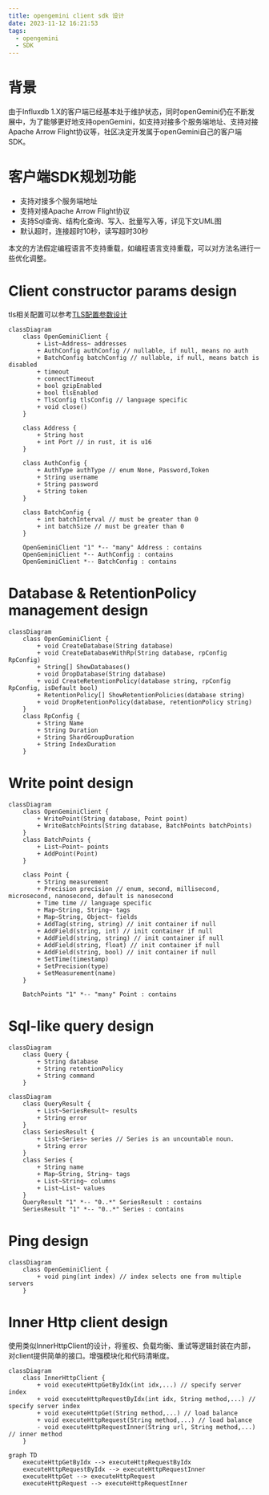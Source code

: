 ```yaml
---
title: opengemini client sdk 设计
date: 2023-11-12 16:21:53
tags:
  - opengemini
  - SDK
---
```


# 背景

由于Influxdb 1.X的客户端已经基本处于维护状态，同时openGemini仍在不断发展中，为了能够更好地支持openGemini，如支持对接多个服务端地址、支持对接Apache Arrow Flight协议等，社区决定开发属于openGemini自己的客户端SDK。

# 客户端SDK规划功能

- 支持对接多个服务端地址
- 支持对接Apache Arrow Flight协议
- 支持Sql查询、结构化查询、写入、批量写入等，详见下文UML图
- 默认超时，连接超时10秒，读写超时30秒

本文的方法假定编程语言不支持重载，如编程语言支持重载，可以对方法名进行一些优化调整。

# Client constructor params design

tls相关配置可以参考[TLS配置参数设计](../../code/multi-lang-paradigm-tls-config-design)

```mermaid
classDiagram
    class OpenGeminiClient {
        + List~Address~ addresses
        + AuthConfig authConfig // nullable, if null, means no auth
        + BatchConfig batchConfig // nullable, if null, means batch is disabled
        + timeout
        + connectTimeout
        + bool gzipEnabled
        + bool tlsEnabled
        + TlsConfig tlsConfig // language specific
        + void close()
    }
    
    class Address {
        + String host
        + int Port // in rust, it is u16
    }
    
    class AuthConfig {
        + AuthType authType // enum None, Password,Token
        + String username
        + String password
        + String token
    }
    
    class BatchConfig {
        + int batchInterval // must be greater than 0
        + int batchSize // must be greater than 0
    }

    OpenGeminiClient "1" *-- "many" Address : contains
    OpenGeminiClient *-- AuthConfig : contains
    OpenGeminiClient *-- BatchConfig : contains
```

# Database & RetentionPolicy management design

```mermaid
classDiagram
    class OpenGeminiClient {
        + void CreateDatabase(String database)
        + void CreateDatabaseWithRp(String database, rpConfig RpConfig)
        + String[] ShowDatabases()
        + void DropDatabase(String database)
        + void CreateRetentionPolicy(database string, rpConfig RpConfig, isDefault bool)
        + RetentionPolicy[] ShowRetentionPolicies(database string)
        + void DropRetentionPolicy(database, retentionPolicy string)
    }
    class RpConfig {
        + String Name
        + String Duration
        + String ShardGroupDuration
        + String IndexDuration
    }
```

# Write point design

```mermaid
classDiagram
    class OpenGeminiClient {
        + WritePoint(String database, Point point)
        + WriteBatchPoints(String database, BatchPoints batchPoints)
    }
    class BatchPoints {
        + List~Point~ points
        + AddPoint(Point)
    }
    
    class Point {
        + String measurement
        + Precision precision // enum, second, millisecond, microsecond, nanosecond, default is nanosecond
        + Time time // language specific
        + Map~String, String~ tags
        + Map~String, Object~ fields
        + AddTag(string, string) // init container if null
        + AddField(string, int) // init container if null
        + AddField(string, string) // init container if null
        + AddField(string, float) // init container if null
        + AddField(string, bool) // init container if null
        + SetTime(timestamp)
        + SetPrecision(type)
        + SetMeasurement(name)
    }

    BatchPoints "1" *-- "many" Point : contains
```

# Sql-like query design

```mermaid
classDiagram
    class Query {
        + String database
        + String retentionPolicy
        + String command
    }
```

```mermaid
classDiagram
    class QueryResult {
        + List~SeriesResult~ results
        + String error
    }
    class SeriesResult {
        + List~Series~ series // Series is an uncountable noun.
        + String error
    }
    class Series {
        + String name
        + Map~String, String~ tags
        + List~String~ columns
        + List~List~ values
    }
    QueryResult "1" *-- "0..*" SeriesResult : contains
    SeriesResult "1" *-- "0..*" Series : contains
```

# Ping design

```mermaid
classDiagram
    class OpenGeminiClient {
        + void ping(int index) // index selects one from multiple servers
    }
```

# Inner Http client design

使用类似InnerHttpClient的设计，将鉴权、负载均衡、重试等逻辑封装在内部，对client提供简单的接口。增强模块化和代码清晰度。

```mermaid
classDiagram
    class InnerHttpClient {
        + void executeHttpGetByIdx(int idx,...) // specify server index
        + void executeHttpRequestByIdx(int idx, String method,...) // specify server index
        + void executeHttpGet(String method,...) // load balance
        + void executeHttpRequest(String method,...) // load balance
        - void executeHttpRequestInner(String url, String method,...) // inner method
    }
```

```mermaid
graph TD
    executeHttpGetByIdx --> executeHttpRequestByIdx
    executeHttpRequestByIdx --> executeHttpRequestInner
    executeHttpGet --> executeHttpRequest
    executeHttpRequest --> executeHttpRequestInner
```
